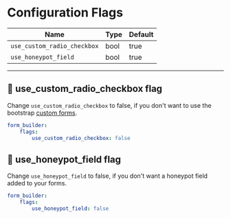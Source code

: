 # Configuration Flags

| Name | Type | Default
|------|------|------------|
| `use_custom_radio_checkbox` | bool | true |
| `use_honeypot_field` | bool | true |

***

## 🚩 use_custom_radio_checkbox flag
Change `use_custom_radio_checkbox` to false, if you don't want to use the bootstrap [custom forms](https://symfony.com/doc/current/form/bootstrap4.html#custom-forms).

```yaml
form_builder:
    flags:
        use_custom_radio_checkbox: false
```

## 🚩 use_honeypot_field flag
Change `use_honeypot_field` to false, if you don't want a honeypot field added to your forms.

```yaml
form_builder:
    flags:
        use_honeypot_field: false
```
